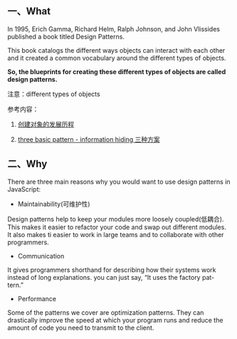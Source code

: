 
## 一、What

In 1995, Erich Gamma, Richard Helm, Ralph Johnson, and John Vlissides published a book titled Design Patterns. 

This book catalogs the different ways objects can interact with each other and it created a common vocabulary around the different types of objects. 

**So, the blueprints for creating these different types of objects are called design patterns.**

注意：different types of objects

参考内容：

1. [创建对象的发展历程](https://github.com/hoanFir/blogs/blob/master/JavaScript%20%E5%9F%BA%E7%A1%80/29-%E5%88%9B%E5%BB%BA%E5%AF%B9%E8%B1%A1%E7%9A%84%E5%8F%91%E5%B1%95%E5%8E%86%E7%A8%8B.md)

2. [three basic pattern - information hiding 三种方案](https://github.com/hoanFir/blogs/blob/master/JavaScript%20%E5%9F%BA%E7%A1%80/Information%20Hiding%20%E4%B8%89%E7%A7%8D%E6%96%B9%E6%A1%88.md)


## 二、Why

There are three main reasons why you would want to use design patterns in JavaScript:

- Maintainability(可维护性)

Design patterns help to keep your modules more loosely coupled(低耦合). This makes it easier to refactor your code and swap out different modules. It also makes ti easier to work in large teams and to collaborate with other programmers.


- Communication

It gives programmers shorthand for describing how their systems work instead of long explanations. you can just say, “It uses the factory pat- tern.”


- Performance

Some of the patterns we cover are optimization patterns. They can drastically improve the speed at which your program runs and reduce the amount of code you need to transmit to the client.

